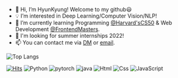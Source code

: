 - 👋 Hi, I’m HyunKyung! Welcome to my github😃
- 💡 I’m interested in Deep Learning/Computer Vision/NLP!
- 🌱 I’m currently learning Programming [@Harvard'sCS50](https://www.youtube.com/c/cs50) & Web Development [@FrontendMasters](https://frontendmasters.com/).
- 👀 I'm looking for summer internships 2022!
- 📫 You can contact me via [DM](https://www.instagram.com/gang_.r._.g) or [email](judykyung@gmail.com).

![Top Langs](https://github-readme-stats.vercel.app/api/top-langs/?username=HyunKyungHan)

 [![Hits](https://hits.seeyoufarm.com/api/count/incr/badge.svg?url=https%3A%2F%2Fgithub.com%2FHyunKyungHan&count_bg=%2395A4EF&title_bg=%23555555&icon=github.svg&icon_color=%23E7E7E7&title=hits&edge_flat=false)](https://hits.seeyoufarm.com) <img alt="Python" src ="https://img.shields.io/badge/Python-3776AB.svg?&style=for-the-badge&logo=Python&logoColor=white"/> <img alt="pytorch" src="https://img.shields.io/badge/Pytorch-EE4C2C.svg?style=for-the-badge&logo=Pytorch&logoColor=white"> <img alt="java" src="https://img.shields.io/badge/JAVA-007396?style=for-the-badge&logo=java&logoColor=white"> <img alt="Html" src ="https://img.shields.io/badge/HTML5-E34F26.svg?&style=for-the-badge&logo=HTML5&logoColor=white"/> <img alt="Css" src ="https://img.shields.io/badge/CSS3-1572B6.svg?&style=for-the-badge&logo=CSS3&logoColor=white"/> <img alt="JavaScript" src ="https://img.shields.io/badge/JavaScript-F7DF1E.svg?&style=for-the-badge&logo=JavaScript&logoColor=black"/>
 

 
<!---
HyunKyungHan/HyunKyungHan is a ✨ special ✨ repository because its `README.md` (this file) appears on your GitHub profile.
You can click the Preview link to take a look at your changes.
--->
